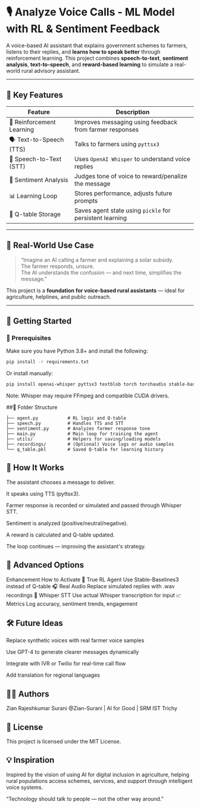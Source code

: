 # 🎙️ Analyze Voice Calls - ML Model with RL & Sentiment Feedback

A voice-based AI assistant that explains government schemes to farmers, listens to their replies, and **learns how to speak better** through reinforcement learning. This project combines **speech-to-text**, **sentiment analysis**, **text-to-speech**, and **reward-based learning** to simulate a real-world rural advisory assistant.

---

## 📌 Key Features

| Feature | Description |
|--------|-------------|
| 🧠 Reinforcement Learning | Improves messaging using feedback from farmer responses |
| 🗣️ Text-to-Speech (TTS) | Talks to farmers using `pyttsx3` |
| 🧏 Speech-to-Text (STT) | Uses `OpenAI Whisper` to understand voice replies |
| 💬 Sentiment Analysis | Judges tone of voice to reward/penalize the message |
| 📊 Learning Loop | Stores performance, adjusts future prompts |
| 💾 Q-table Storage | Saves agent state using `pickle` for persistent learning |

---

## 🌾 Real-World Use Case

> “Imagine an AI calling a farmer and explaining a solar subsidy.  
> The farmer responds, unsure.  
> The AI understands the confusion — and next time, simplifies the message.”  

This project is a **foundation for voice-based rural assistants** — ideal for agriculture, helplines, and public outreach.

---

## 🚀 Getting Started

### 🧩 Prerequisites

Make sure you have Python 3.8+ and install the following:

```bash
pip install -r requirements.txt
```
Or install manually:


``` bash
pip install openai-whisper pyttsx3 textblob torch torchaudio stable-baselines3
```
Note: Whisper may require FFmpeg and compatible CUDA drivers.

##📂 Folder Structure
```
├── agent.py           # RL logic and Q-table
├── speech.py          # Handles TTS and STT
├── sentiment.py       # Analyzes farmer response tone
├── main.py            # Main loop for training the agent
├── utils/             # Helpers for saving/loading models
├── recordings/        # (Optional) Voice logs or audio samples
└── q_table.pkl        # Saved Q-table for learning history
```

## 🧪 How It Works
The assistant chooses a message to deliver.

It speaks using TTS (pyttsx3).

Farmer response is recorded or simulated and passed through Whisper STT.

Sentiment is analyzed (positive/neutral/negative).

A reward is calculated and Q-table updated.

The loop continues — improving the assistant's strategy.


## 🔄 Advanced Options
Enhancement	How to Activate
🧠 True RL Agent	Use Stable-Baselines3 instead of Q-table
🎧 Real Audio	Replace simulated replies with .wav recordings
🎤 Whisper STT	Use actual Whisper transcription for input
📈 Metrics	Log accuracy, sentiment trends, engagement

## 🛠️ Future Ideas
Replace synthetic voices with real farmer voice samples

Use GPT-4 to generate clearer messages dynamically

Integrate with IVR or Twilio for real-time call flow

Add translation for regional languages

## 👨‍🔬 Authors
Zian Rajeshkumar Surani
@Zian-Surani | AI for Good | SRM IST Trichy

## 📜 License
This project is licensed under the MIT License.

## 💡 Inspiration
Inspired by the vision of using AI for digital inclusion in agriculture, helping rural populations access schemes, services, and support through intelligent voice systems.

“Technology should talk to people — not the other way around.”
